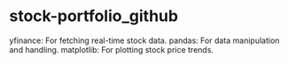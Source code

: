 # stock-portfolio_github
yfinance: For fetching real-time stock data. pandas: For data manipulation and handling. matplotlib: For plotting stock price trends.
